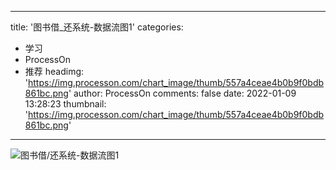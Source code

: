 
---
title: '图书借_还系统-数据流图1'
categories: 
 - 学习
 - ProcessOn
 - 推荐
headimg: 'https://img.processon.com/chart_image/thumb/557a4ceae4b0b9f0bdb861bc.png'
author: ProcessOn
comments: false
date: 2022-01-09 13:28:23
thumbnail: 'https://img.processon.com/chart_image/thumb/557a4ceae4b0b9f0bdb861bc.png'
---

<div>   
<img class="thumb" alt="图书借/还系统-数据流图1" src="https://img.processon.com/chart_image/thumb/557a4ceae4b0b9f0bdb861bc.png" referrerpolicy="no-referrer">
<p></p>  
</div>
            